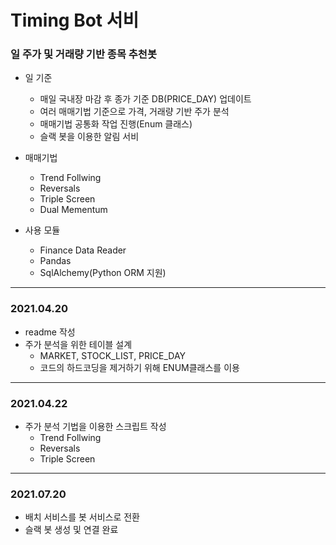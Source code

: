 # Timing Bot 서비
### 일 주가 및 거래량 기반 종목 추천봇
* 일 기준
    * 매일 국내장 마감 후 종가 기준 DB(PRICE_DAY) 업데이트 
    * 여러 매매기법 기준으로 가격, 거래량 기반 주가 분석
    * 매매기법 공통화 작업 진행(Enum 클래스)
    * 슬랙 봇을 이용한 알림 서비
  
      
* 매매기법
    * Trend Follwing
    * Reversals
    * Triple Screen
    * Dual Mementum

  
* 사용 모듈
  * Finance Data Reader
  * Pandas
  * SqlAlchemy(Python ORM 지원)
---
### 2021.04.20
* readme 작성
* 주가 분석을 위한 테이블 설계
    * MARKET, STOCK_LIST, PRICE_DAY
    * 코드의 하드코딩을 제거하기 위해 ENUM클래스를 이용 
  
---
### 2021.04.22
* 주가 분석 기법을 이용한 스크립트 작성
  * Trend Follwing
  * Reversals
  * Triple Screen
    
---
### 2021.07.20
* 배치 서비스를 봇 서비스로 전환
* 슬랙 봇 생성 및 연결 완료